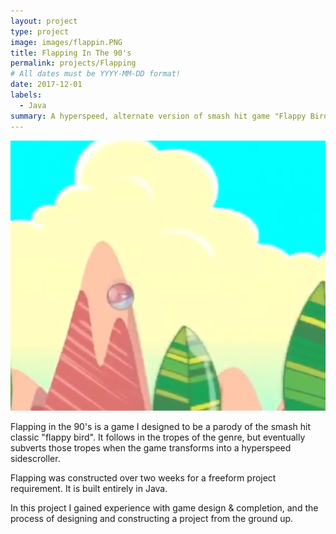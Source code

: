 ```yaml
---
layout: project
type: project
image: images/flappin.PNG
title: Flapping In The 90's
permalink: projects/Flapping
# All dates must be YYYY-MM-DD format!
date: 2017-12-01
labels:
  - Java
summary: A hyperspeed, alternate version of smash hit game "Flappy Bird"
---
```


<img class="ui medium right floated rounded image" src="../images/flappin.PNG">

Flapping in the 90's is a game I designed to be a parody of the smash hit classic "flappy bird". It follows in the tropes of the genre, but eventually subverts those tropes when the game transforms into a hyperspeed sidescroller.

Flapping was constructed over two weeks for a freeform project requirement. It is built entirely in Java.

In this project I gained experience with game design & completion, and the process of designing and constructing a project from the ground up. 
